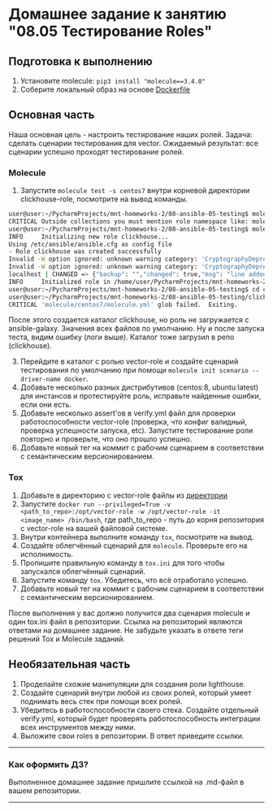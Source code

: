 # Домашнее задание к занятию "08.05 Тестирование Roles"

## Подготовка к выполнению
1. Установите molecule: `pip3 install "molecule==3.4.0"`
2. Соберите локальный образ на основе [Dockerfile](./Dockerfile)

## Основная часть

Наша основная цель - настроить тестирование наших ролей. Задача: сделать сценарии тестирования для vector. Ожидаемый результат: все сценарии успешно проходят тестирование ролей.

### Molecule

1. Запустите  `molecule test -s centos7` внутри корневой директории clickhouse-role, посмотрите на вывод команды.
```bash
user@user:~/PycharmProjects/mnt-homeworks-2/08-ansible-05-testing$ molecule init role clickhouse -d docker
CRITICAL Outside collections you must mention role namespace like: molecule init role 'acme.myrole'. Be sure you use only lowercase characters and underlines. See https://galaxy.ansible.com/docs/contributing/creating_role.html
user@user:~/PycharmProjects/mnt-homeworks-2/08-ansible-05-testing$ molecule init role acme.clickhouse -d docker
INFO     Initializing new role clickhouse...
Using /etc/ansible/ansible.cfg as config file
- Role clickhouse was created successfully
Invalid -W option ignored: unknown warning category: 'CryptographyDeprecationWarning'
Invalid -W option ignored: unknown warning category: 'CryptographyDeprecationWarning'
localhost | CHANGED => {"backup": "","changed": true,"msg": "line added"}
INFO     Initialized role in /home/user/PycharmProjects/mnt-homeworks-2/08-ansible-05-testing/clickhouse successfully.
user@user:~/PycharmProjects/mnt-homeworks-2/08-ansible-05-testing$ cd clickhouse
user@user:~/PycharmProjects/mnt-homeworks-2/08-ansible-05-testing/clickhouse$ molecule test -s centos7
CRITICAL 'molecule/centos7/molecule.yml' glob failed.  Exiting.
```
После этого создается каталог clickhouse, но роль не загружается с ansible-galaxy. Значения всех файлов по умолчанию.
Ну и после запуска теста, видим ошибку (логи выше). Каталог тоже загрузил в репо (clickhouse).

3. Перейдите в каталог с ролью vector-role и создайте сценарий тестирования по умолчанию при помощи `molecule init scenario --driver-name docker`.
4. Добавьте несколько разных дистрибутивов (centos:8, ubuntu:latest) для инстансов и протестируйте роль, исправьте найденные ошибки, если они есть.
5. Добавьте несколько assert'ов в verify.yml файл для  проверки работоспособности vector-role (проверка, что конфиг валидный, проверка успешности запуска, etc). Запустите тестирование роли повторно и проверьте, что оно прошло успешно.
6. Добавьте новый тег на коммит с рабочим сценарием в соответствии с семантическим версионированием.

### Tox

1. Добавьте в директорию с vector-role файлы из [директории](./example)
2. Запустите `docker run --privileged=True -v <path_to_repo>:/opt/vector-role -w /opt/vector-role -it <image_name> /bin/bash`, где path_to_repo - путь до корня репозитория с vector-role на вашей файловой системе.
3. Внутри контейнера выполните команду `tox`, посмотрите на вывод.
5. Создайте облегчённый сценарий для `molecule`. Проверьте его на исполнимость.
6. Пропишите правильную команду в `tox.ini` для того чтобы запускался облегчённый сценарий.
8. Запустите команду `tox`. Убедитесь, что всё отработало успешно.
9. Добавьте новый тег на коммит с рабочим сценарием в соответствии с семантическим версионированием.

После выполнения у вас должно получится два сценария molecule и один tox.ini файл в репозитории. Ссылка на репозиторий являются ответами на домашнее задание. Не забудьте указать в ответе теги решений Tox и Molecule заданий.

## Необязательная часть

1. Проделайте схожие манипуляции для создания роли lighthouse.
2. Создайте сценарий внутри любой из своих ролей, который умеет поднимать весь стек при помощи всех ролей.
3. Убедитесь в работоспособности своего стека. Создайте отдельный verify.yml, который будет проверять работоспособность интеграции всех инструментов между ними.
4. Выложите свои roles в репозитории. В ответ приведите ссылки.

---

### Как оформить ДЗ?

Выполненное домашнее задание пришлите ссылкой на .md-файл в вашем репозитории.

---
